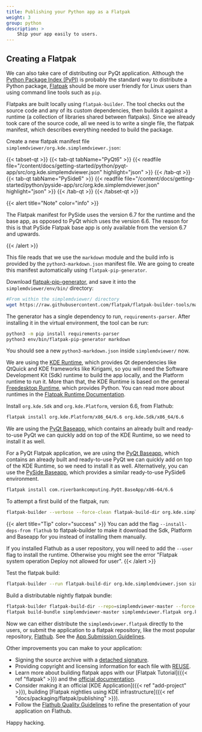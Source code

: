```yaml
---
title: Publishing your Python app as a Flatpak
weight: 3
group: python
description: >
    Ship your app easily to users.
---
```


## Creating a Flatpak

We can also take care of distributing our PyQt application. Although the
[Python Package Index (PyPI)](https://pypi.org/) is probably the standard way to distribute a
Python package, [Flatpak](https://flatpak.org/) should be more user friendly
for Linux users than using command line tools such as `pip`.

Flatpaks are built locally using `flatpak-builder`. The tool checks out the
source code and any of its custom dependencies, then builds it against a
runtime (a collection of libraries shared between flatpaks). Since we already
took care of the source code, all we need is to write a single file, the
flatpak manifest, which describes everything needed to build the package.

Create a new flatpak manifest file `simplemdviewer/org.kde.simplemdviewer.json`:

{{< tabset-qt >}}
{{< tab-qt tabName="PyQt6" >}}
{{< readfile file="/content/docs/getting-started/python/pyqt-app/src/org.kde.simplemdviewer.json" highlight="json" >}}
{{< /tab-qt >}}
{{< tab-qt tabName="PySide6" >}}
{{< readfile file="/content/docs/getting-started/python/pyside-app/src/org.kde.simplemdviewer.json" highlight="json" >}}
{{< /tab-qt >}}
{{< /tabset-qt >}}

{{< alert title="Note" color="info" >}}

The Flatpak manifest for PySide uses the version 6.7 for the runtime and the base app, as opposed to PyQt which
uses the version 6.6. The reason for this is that PySide Flatpak base app is only available from the version
6.7 and upwards.

{{< /alert >}}

This file reads that we use the `markdown` module and the build info
is provided by the `python3-markdown.json` manifest file. We are going
to create this manifest automatically using `flatpak-pip-generator`.

Download
[flatpak-pip-generator](https://raw.githubusercontent.com/flatpak/flatpak-builder-tools/master/pip/flatpak-pip-generator),
and save it into the `simplemdviewer/env/bin/` directory:

```bash
#From within the simplemdviewer/ directory
wget https://raw.githubusercontent.com/flatpak/flatpak-builder-tools/master/pip/flatpak-pip-generator --directory-prefix env/bin
```

The generator has a single dependency to run, `requirements-parser`. After
installing it in the virtual environment, the tool can be run:

```bash
python3 -m pip install requirements-parser
python3 env/bin/flatpak-pip-generator markdown
```

You should see a new `python3-markdown.json` inside `simplemdviewer/` now.

We are using the
[KDE Runtime](https://docs.flatpak.org/en/latest/available-runtimes.html#kde),
which provides Qt dependencies like QtQuick
and KDE frameworks like Kirigami, so you will need the Software Development Kit
(Sdk) runtime to build the app locally, and the Platform runtime to run it.
More than that, the KDE Runtime is based on the general
[Freedesktop Runtime](https://docs.flatpak.org/en/latest/available-runtimes.html#freedesktop),
which provides Python. You can read more about runtimes in the
[Flatpak Runtime Documentation](https://docs.flatpak.org/en/latest/available-runtimes.html).

Install `org.kde.Sdk` and `org.kde.Platform`, version 6.6, from Flathub:

```bash
flatpak install org.kde.Platform/x86_64/6.6 org.kde.Sdk/x86_64/6.6
```

We are using the
[PyQt Baseapp](https://github.com/flathub/com.riverbankcomputing.PyQt.BaseApp),
which contains an already built and ready-to-use PyQt we can quickly add on
top of the KDE Runtime, so we need to install it as well.

For a PyQt Flatpak application, we are using the
[PyQt Baseapp](https://github.com/flathub/com.riverbankcomputing.PyQt.BaseApp),
which contains an already built and ready-to-use PyQt we can quickly add on
top of the KDE Runtime, so we need to install it as well. Alternatively, you can use the
[PySide Baseapp](https://github.com/flathub/io.qt.PySide.BaseApp),
which provides a similar ready-to-use PySide6 environment.

```bash
flatpak install com.riverbankcomputing.PyQt.BaseApp/x86-64/6.6
```

To attempt a first build of the flatpak, run:

```bash
flatpak-builder --verbose --force-clean flatpak-build-dir org.kde.simplemdviewer.json
```

{{< alert title="Tip" color="success" >}}
You can add the flag `--install-deps-from flathub` to flatpak-builder to
make it download the Sdk, Platform and Baseapp for you instead of installing
them manually.

If you installed Flathub as a user repository, you will need to add the `--user`
flag to install the runtime. Otherwise you might see the error "Flatpak system
operation Deploy not allowed for user".
{{< /alert >}}

Test the flatpak build:

```bash
flatpak-builder --run flatpak-build-dir org.kde.simplemdviewer.json simplemdviewer
```

Build a distributable nightly flatpak bundle:

```bash
flatpak-builder flatpak-build-dir --repo=simplemdviewer-master --force-clean --ccache org.kde.simplemdviewer.json
flatpak build-bundle simplemdviewer-master simplemdviewer.flatpak org.kde.simplemdviewer
```

Now we can either distribute the `simplemdviewer.flatpak` directly to the
users, or submit the application to a flatpak repository, like the most popular
repository, [Flathub](https://flathub.org/).
See the
[App Submission Guidelines](https://github.com/flathub/flathub/wiki/App-Submission).

Other improvements you can make to your application:

- Signing the source archive with a
[detached signature](https://www.gnupg.org/gph/en/manual/x135.html).
- Providing copyright and licensing information for each file with
[REUSE](https://community.kde.org/Guidelines_and_HOWTOs/Licensing).
- Learn more about building flatpak apps with our
[Flatpak Tutorial]({{< ref "flatpak" >}}) and the
[official documentation](https://docs.flatpak.org/en/latest/index.html).
- Consider making it an official [KDE Application]({{< ref "add-project" >}}),
building [Flatpak nightlies using KDE infrastructure]({{< ref "docs/packaging/flatpak/publishing" >}}).
- Follow the
[Flathub Quality Guidelines](https://docs.flathub.org/docs/for-app-authors/appdata-guidelines/quality-guidelines)
to refine the presentation of your application on Flathub.

Happy hacking.
